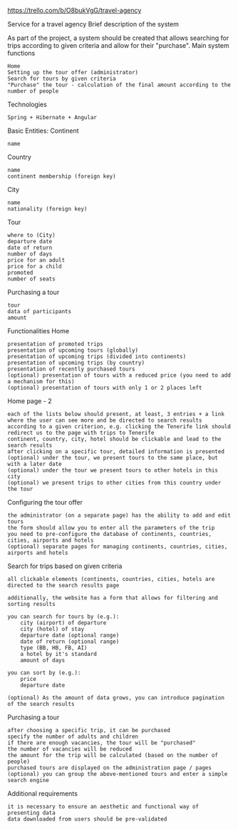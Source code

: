 https://trello.com/b/O8bukVgG/travel-agency

Service for a travel agency
Brief description of the system

As part of the project, a system should be created that allows searching for trips according to given criteria and allow for their "purchase".
Main system functions

    Home
    Setting up the tour offer (administrator)
    Search for tours by given criteria
    "Purchase" the tour - calculation of the final amount according to the number of people

Technologies

    Spring + Hibernate + Angular

Basic Entities:
Continent

    name
    
Country

    name
    continent membership (foreign key)

City

    name
    nationality (foreign key)

Tour

    where to (City)
    departure date
    date of return
    number of days
    price for an adult
    price for a child
    promoted
    number of seats

Purchasing a tour

    tour
    data of participants
    amount

Functionalities
Home

    presentation of promoted trips
    presentation of upcoming tours (globally)
    presentation of upcoming trips (divided into continents)
    presentation of upcoming trips (by country)
    presentation of recently purchased tours
    (optional) presentation of tours with a reduced price (you need to add a mechanism for this)
    (optional) presentation of tours with only 1 or 2 places left

Home page - 2

    each of the lists below should present, at least, 3 entries + a link where the user can see more and be directed to search results according to a given criterion, e.g. clicking the Tenerife link should redirect us to the page with trips to Tenerife
    continent, country, city, hotel should be clickable and lead to the search results
    after clicking on a specific tour, detailed information is presented
    (optional) under the tour, we present tours to the same place, but with a later date
    (optional) under the tour we present tours to other hotels in this city
    (optional) we present trips to other cities from this country under the tour

Configuring the tour offer

    the administrator (on a separate page) has the ability to add and edit tours
    the form should allow you to enter all the parameters of the trip
    you need to pre-configure the database of continents, countries, cities, airports and hotels
    (optional) separate pages for managing continents, countries, cities, airports and hotels

Search for trips based on given criteria

    all clickable elements (continents, countries, cities, hotels are directed to the search results page

    additionally, the website has a form that allows for filtering and sorting results

    you can search for tours by (e.g.):
        city (airport) of departure
        city (hotel) of stay
        departure date (optional range)
        date of return (optional range)
        type (BB, HB, FB, AI)
        a hotel by it's standard
        amount of days

    you can sort by (e.g.):
        price
        departure date

    (optional) As the amount of data grows, you can introduce pagination of the search results

Purchasing a tour

    after choosing a specific trip, it can be purchased
    specify the number of adults and children
    if there are enough vacancies, the tour will be "purchased"
    the number of vacancies will be reduced
    the amount for the trip will be calculated (based on the number of people)
    purchased tours are displayed on the administration page / pages
    (optional) you can group the above-mentioned tours and enter a simple search engine

Additional requirements

    it is necessary to ensure an aesthetic and functional way of presenting data
    data downloaded from users should be pre-validated

